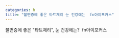 ```yaml
---
categories: h
title: "불면증에 좋은 타트체리 눈 건강에는  fn아이포커스"
---
```

불면증에 좋은 "타트체리", 눈 건강에는?&nbsp;&nbsp;fn아이포커스